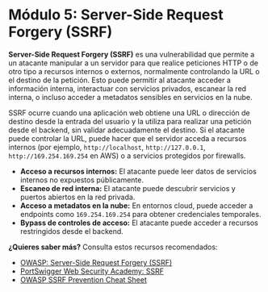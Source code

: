 # Módulo 5: Server-Side Request Forgery (SSRF)

**Server-Side Request Forgery (SSRF)** es una vulnerabilidad que permite a un atacante manipular a un servidor para que realice peticiones HTTP o de otro tipo a recursos internos o externos, normalmente controlando la URL o el destino de la petición. 
Esto puede permitir al atacante acceder a información interna, interactuar con servicios privados, escanear la red interna, o incluso acceder a metadatos sensibles en servicios en la nube.

SSRF ocurre cuando una aplicación web obtiene una URL o dirección de destino desde la entrada del usuario y la utiliza para realizar una petición desde el backend, sin validar adecuadamente el destino. 
Si el atacante puede controlar la URL, puede hacer que el servidor acceda a recursos internos (por ejemplo, `http://localhost`, `http://127.0.0.1`, `http://169.254.169.254` en AWS) o a servicios protegidos por firewalls.

- **Acceso a recursos internos:** El atacante puede leer datos de servicios internos no expuestos públicamente.
- **Escaneo de red interna:** El atacante puede descubrir servicios y puertos abiertos en la red privada.
- **Acceso a metadatos en la nube:** En entornos cloud, puede acceder a endpoints como `169.254.169.254` para obtener credenciales temporales.
- **Bypass de controles de acceso:** El atacante puede acceder a recursos restringidos desde el backend.

**¿Quieres saber más?** Consulta estos recursos recomendados:

- [OWASP: Server-Side Request Forgery (SSRF)](https://owasp.org/www-community/attacks/Server_Side_Request_Forgery)
- [PortSwigger Web Security Academy: SSRF](https://portswigger.net/web-security/ssrf)
- [OWASP SSRF Prevention Cheat Sheet](https://cheatsheetseries.owasp.org/cheatsheets/Server_Side_Request_Forgery_Prevention_Cheat_Sheet.html)